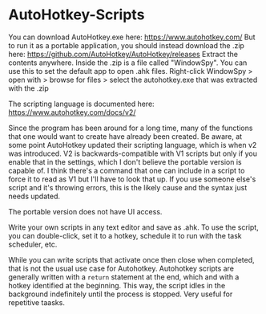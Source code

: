 # AutoHotkey-Scripts

You can download AutoHotkey.exe here: https://www.autohotkey.com/
But to run it as a portable application, you should instead download the .zip here: https://github.com/AutoHotkey/AutoHotkey/releases
Extract the contents anywhere. Inside the .zip is a file called "WindowSpy". You can use this to set the default app to open .ahk files.
Right-click WindowSpy > open with > browse for files > select the autohotkey.exe that was extracted with the .zip

The scripting language is documented here: https://www.autohotkey.com/docs/v2/

Since the program has been around for a long time, many of the functions that one would want to create have already been created. Be aware,
at some point AutoHotkey updated their scripting language, which is when v2 was introduced. V2 is backwards-compatible
with V1 scripts but only if you enable that in the settings, which I don't believe the portable version is capable of.
I think there's a command that one can include in a script to force it to read as V1 but I'll have to look that up.
If you use someone else's script and it's throwing errors, this is the likely cause and the syntax just needs updated.

The portable version does not have UI access.

Write your own scripts in any text editor and save as .ahk.
To use the script, you can double-click, set it to a hotkey, 
schedule it to run with the task scheduler, etc.

While you can write scripts that activate once then close when completed, that is not the usual use case for Autohotkey.
Autohotkey scripts are generally written with a `return` statement at the end, which and with a hotkey identified at the beginning.
This way, the script idles in the background indefinitely until the process is stopped. Very useful for repetitive taasks.


